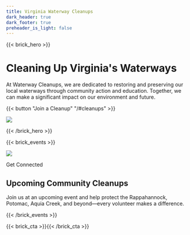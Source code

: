 ```yaml
---
title: Virginia Waterway Cleanups
dark_header: true
dark_footer: true
preheader_is_light: false
---
```

{{< brick_hero >}}


# Cleaning Up Virginia's Waterways

At Waterway Cleanups, we are dedicated to restoring and preserving our local waterways through community action and education. Together, we can make a significant impact on our environment and future.

{{< button "Join a Cleanup" "/#cleanups" >}}

![](/uploads/waterway-cleanups/waterways-2.png)



{{< /brick_hero >}}

{{< brick_events >}}

<img src="/uploads/waterway-cleanups/wavey.png" class="wavey" />

<p class="h3">Get Connected</p>

## Upcoming Community Cleanups

Join us at an upcoming event and help protect the Rappahannock, Potomac, Aquia Creek, and beyond—every volunteer makes a difference.

{{< /brick_events >}}

{{< brick_cta >}}{{< /brick_cta >}}